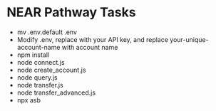# NEAR Pathway Tasks
* mv .env.default .env
* Modify .env, replace <YOUR API KEY> with your API key, and replace your-unique-account-name with account name
* npm install
* node connect.js
* node create_account.js
* node query.js
* node transfer.js
* node transfer_advanced.js
* npx asb
